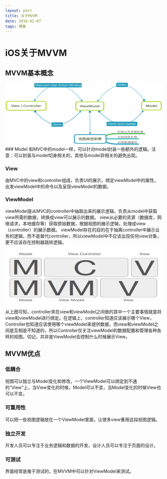```yaml
---
layout: post
title: 关于MVVM
date: 2018-02-07 
tags: 博客   
---
```


# iOS关于MVVM
## MVVM基本概念
<img src="/images/posts/mvvm/15175494259108/1874977-9bab0f07280d0134.png" height="200" width="600"> 
### Model
和MVC中的model一样，可以针对model封装一些额外的逻辑。注意：可以封装与model切身相关的，其他与model非相关的避免出现。

### View
由MVC中的view和controller组成，负责UI的展示，绑定viewModel中的属性，出发viewModel中的命令以及呈现viewModel的数据。

### ViewModel
viewModel是从MVC的controller中抽取出来的展示逻辑，负责从model中获取view所需的数据，转换成view可以展示的数据。
view从必要的资源（数据库，网络请求，本地缓存等）获取原始数据，根据视图的展示逻辑，处理成view（controller）的展示数据。
viewModel存在的目的在于抽离controller中展示业务的逻辑，而不是替代controller，所以viewModel中不应该出现任何view对象，更不应该存在控制器跳转逻辑。
<img src="/images/posts/mvvm/15175494259108/1874977-64a31221bb6b8b6e.gif" height="200" width="600"> 
从上图可知，controller夹在view和viewModel之间做的其中一个主要事情就是将view和viewModel进行绑定。在逻辑上，controller知道应该展示哪个View，Controller也知道应该使用哪个viewModel来提供数据，而view和viewModel之间是互相是不知道的，所以Controller仅关注viewModel的数据配置和管理各种各样的视图。切记，并非是ViewModel去控制什么时候展示View。

## MVVM优点
### 低耦合
视图可以独立与Model变化和修改，一个ViewModel可以绑定到不通的“View”上，当View变化的时候，Model可以不变，当Model变化的时候View也可以不变。

### 可重用性
可以把一些视图逻辑放在一个ViewModel里面，让很多view重用这段视图逻辑。

### 独立开发
开发人员可以专注于业务逻辑和数据的开发，设计人员可以专注于页面的设计。

### 可测试
界面经常是难于测试的，在MVVM中可以针对ViewModel来测试。


